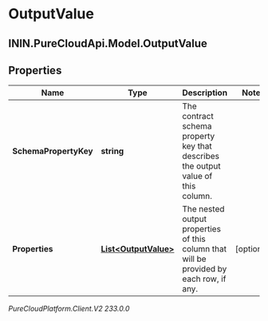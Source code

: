 # OutputValue

## ININ.PureCloudApi.Model.OutputValue

## Properties

|Name | Type | Description | Notes|
|------------ | ------------- | ------------- | -------------|
| **SchemaPropertyKey** | **string** | The contract schema property key that describes the output value of this column. | |
| **Properties** | [**List&lt;OutputValue&gt;**](OutputValue) | The nested output properties of this column that will be provided by each row, if any. | [optional] |



_PureCloudPlatform.Client.V2 233.0.0_
